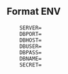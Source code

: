 ## Format ENV
```env
    SERVER=
    DBPORT=
    DBHOST=
    DBUSER=
    DBPASS=
    DBNAME=
    SECRET=
```